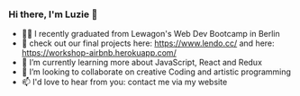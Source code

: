 ### Hi there, I'm Luzie 👋

- 👩‍💻 I recently graduated from Lewagon's Web Dev Bootcamp in Berlin
- 💫 check out our final projects here: https://www.lendo.cc/ and here: https://workshop-airbnb.herokuapp.com/
- 🌱 I’m currently learning more about JavaScript, React and Redux
- 👯 I’m looking to collaborate on creative Coding and artistic programming 
- 📫 I'd love to hear from you: contact me via my website

